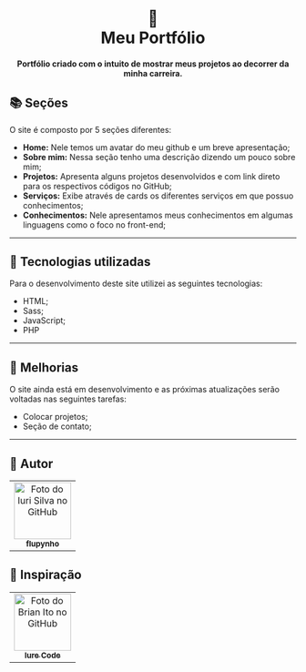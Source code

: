 <h1 align="center">
  📰<br>Meu Portfólio
</h1>

<h4 align="center">
  Portfólio criado com o intuito de mostrar meus projetos ao decorrer da minha carreira.
</h4>



## 📚 Seções
O site é composto por 5 seções diferentes:

- **Home:** Nele temos um avatar do meu github e um breve apresentação;
- **Sobre mim:** Nessa seção tenho uma descrição dizendo um pouco sobre mim;
- **Projetos:** Apresenta alguns projetos desenvolvidos e com link direto para os respectivos códigos no GitHub;
- **Serviços:** Exibe através de cards os diferentes serviços em que possuo conhecimentos;
- **Conhecimentos:** Nele apresentamos meus conhecimentos em algumas linguagens como o foco no front-end;

---

## 💼 Tecnologias utilizadas
Para o desenvolvimento deste site utilizei as seguintes tecnologias:

- HTML;
- Sass;
- JavaScript;
- PHP

---

## 📌 Melhorias
O site ainda está em desenvolvimento e as próximas atualizações serão voltadas nas seguintes tarefas:

- Colocar projetos;
- Seção de contato;

---

## 🦄 Autor<br>
<table>
  <tr>
    <td align="center">
      <a href="https://github.com/flupynho">
        <img src="https://avatars.githubusercontent.com/u/73322544?v=4" width="100px;" alt="Foto do Iuri Silva no GitHub"/><br>
        <sub>
          <b>flupynho</b>
        </sub>
      </a>
    </td>
  </tr>
</table>

## 🌈 Inspiração<br>
<table>
  <tr>
    <td align="center">
      <a href="https://github.com/iurecode">
        <img src="https://avatars3.githubusercontent.com/u/31936044" width="100px;" alt="Foto do Brian Ito no GitHub"/><br>
        <sub>
          <b>Iure Code</b>
        </sub>
      </a><br>
    </td>
    
